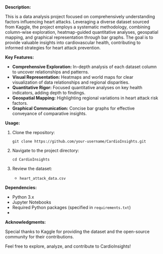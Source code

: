

**Description:**

This is a data analysis project focused on comprehensively understanding factors influencing heart attacks. Leveraging a diverse dataset sourced from Kaggle, the project employs a systematic methodology, combining column-wise exploration, heatmap-guided quantitative analyses, geospatial mapping, and graphical representation through bar graphs. The goal is to provide valuable insights into cardiovascular health, contributing to informed strategies for heart attack prevention.

**Key Features:**
- **Comprehensive Exploration:** In-depth analysis of each dataset column to uncover relationships and patterns.
- **Visual Representation:** Heatmaps and world maps for clear visualization of data relationships and regional disparities.
- **Quantitative Rigor:** Focused quantitative analyses on key health indicators, adding depth to findings.
- **Geospatial Mapping:** Highlighting regional variations in heart attack risk factors.
- **Graphical Communication:** Concise bar graphs for effective conveyance of comparative insights.

**Usage:**

1. Clone the repository:
   ```
   git clone https://github.com/your-username/CardioInsights.git
   ```

2. Navigate to the project directory:
   ```
   cd CardioInsights
   ```

4. Review the dataset:
   - `heart_attack_data.csv`

**Dependencies:**
- Python 3.x
- Jupyter Notebooks
- Required Python packages (specified in `requirements.txt`)
- 

**Acknowledgments:**

Special thanks to Kaggle for providing the dataset and the open-source community for their contributions.

Feel free to explore, analyze, and contribute to CardioInsights!
